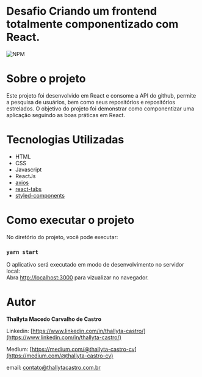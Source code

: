# Desafio Criando um frontend totalmente componentizado com React.

![NPM](https://img.shields.io/npm/l/react)

# Sobre o projeto
Este projeto foi desenvolvido em React e consome a API do github, permite a pesquisa de usuários, bem como seus repositórios e repositórios estrelados. 
O objetivo do projeto foi demonstrar como componentizar uma aplicação seguindo as boas práticas em React.


# Tecnologias Utilizadas

- HTML
- CSS
- Javascript
- ReactJs
- [axios](https://www.npmjs.com/package/axios)
- [react-tabs](https://www.npmjs.com/package/react-tabs)
- [styled-components](https://styled-components.com/)

# Como executar o projeto

No diretório do projeto, você pode executar:

### `yarn start`

O aplicativo será executado em modo de desenvolvimento no servidor local:  
Abra [http://localhost:3000](http://localhost:3000) para vizualizar no navegador. 


# Autor

<b>Thallyta Macedo Carvalho de Castro</b>

Linkedin: [https://www.linkedin.com/in/thallyta-castro/](https://www.linkedin.com/in/thallyta-castro/)

Medium: [https://medium.com/@thallyta-castro-cv](https://medium.com/@thallyta-castro-cv)

email: [contato@thallytacastro.com.br](mailto:contato@thallytacastro.com.br)
